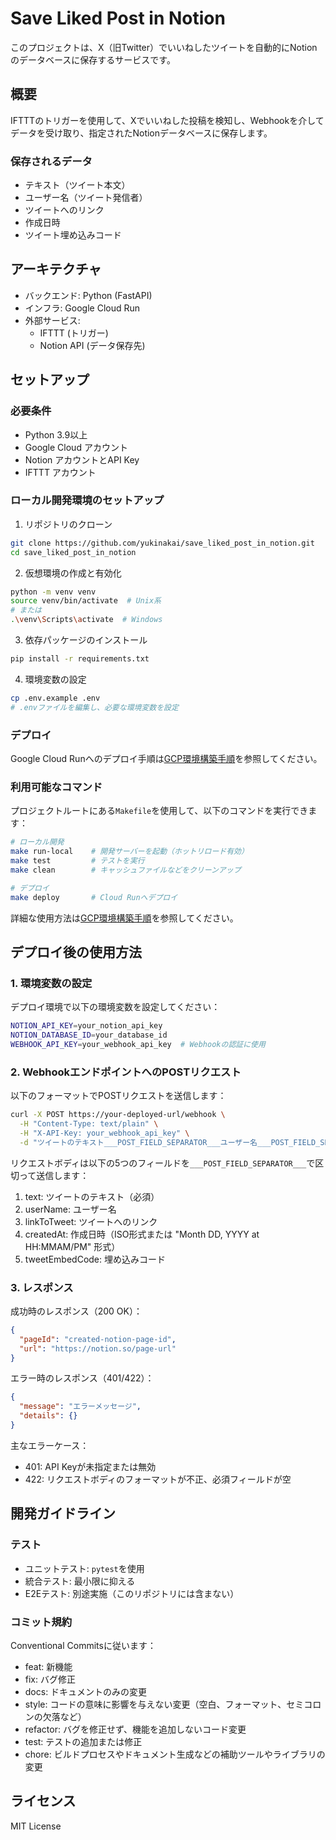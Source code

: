 # Save Liked Post in Notion

このプロジェクトは、X（旧Twitter）でいいねしたツイートを自動的にNotionのデータベースに保存するサービスです。

## 概要

IFTTTのトリガーを使用して、Xでいいねした投稿を検知し、Webhookを介してデータを受け取り、指定されたNotionデータベースに保存します。

### 保存されるデータ

- テキスト（ツイート本文）
- ユーザー名（ツイート発信者）
- ツイートへのリンク
- 作成日時
- ツイート埋め込みコード

## アーキテクチャ

- バックエンド: Python (FastAPI)
- インフラ: Google Cloud Run
- 外部サービス:
  - IFTTT (トリガー)
  - Notion API (データ保存先)

## セットアップ

### 必要条件

- Python 3.9以上
- Google Cloud アカウント
- Notion アカウントとAPI Key
- IFTTT アカウント

### ローカル開発環境のセットアップ

1. リポジトリのクローン
```bash
git clone https://github.com/yukinakai/save_liked_post_in_notion.git
cd save_liked_post_in_notion
```

2. 仮想環境の作成と有効化
```bash
python -m venv venv
source venv/bin/activate  # Unix系
# または
.\venv\Scripts\activate  # Windows
```

3. 依存パッケージのインストール
```bash
pip install -r requirements.txt
```

4. 環境変数の設定
```bash
cp .env.example .env
# .envファイルを編集し、必要な環境変数を設定
```

### デプロイ

Google Cloud Runへのデプロイ手順は[GCP環境構築手順](docs/gcp-setup.md)を参照してください。

### 利用可能なコマンド

プロジェクトルートにある`Makefile`を使用して、以下のコマンドを実行できます：

```bash
# ローカル開発
make run-local    # 開発サーバーを起動（ホットリロード有効）
make test         # テストを実行
make clean        # キャッシュファイルなどをクリーンアップ

# デプロイ
make deploy       # Cloud Runへデプロイ
```

詳細な使用方法は[GCP環境構築手順](docs/gcp-setup.md)を参照してください。

## デプロイ後の使用方法

### 1. 環境変数の設定

デプロイ環境で以下の環境変数を設定してください：

```bash
NOTION_API_KEY=your_notion_api_key
NOTION_DATABASE_ID=your_database_id
WEBHOOK_API_KEY=your_webhook_api_key  # Webhookの認証に使用
```

### 2. WebhookエンドポイントへのPOSTリクエスト

以下のフォーマットでPOSTリクエストを送信します：

```bash
curl -X POST https://your-deployed-url/webhook \
  -H "Content-Type: text/plain" \
  -H "X-API-Key: your_webhook_api_key" \
  -d "ツイートのテキスト___POST_FIELD_SEPARATOR___ユーザー名___POST_FIELD_SEPARATOR___https://twitter.com/user/status/123___POST_FIELD_SEPARATOR___2025-02-11T13:35:49Z___POST_FIELD_SEPARATOR___<blockquote>埋め込みコード</blockquote>"
```

リクエストボディは以下の5つのフィールドを`___POST_FIELD_SEPARATOR___`で区切って送信します：

1. text: ツイートのテキスト（必須）
2. userName: ユーザー名
3. linkToTweet: ツイートへのリンク
4. createdAt: 作成日時（ISO形式または "Month DD, YYYY at HH:MMAM/PM" 形式）
5. tweetEmbedCode: 埋め込みコード

### 3. レスポンス

成功時のレスポンス（200 OK）：
```json
{
  "pageId": "created-notion-page-id",
  "url": "https://notion.so/page-url"
}
```

エラー時のレスポンス（401/422）：
```json
{
  "message": "エラーメッセージ",
  "details": {}
}
```

主なエラーケース：
- 401: API Keyが未指定または無効
- 422: リクエストボディのフォーマットが不正、必須フィールドが空

## 開発ガイドライン

### テスト

- ユニットテスト: `pytest`を使用
- 統合テスト: 最小限に抑える
- E2Eテスト: 別途実施（このリポジトリには含まない）

### コミット規約

Conventional Commitsに従います：

- feat: 新機能
- fix: バグ修正
- docs: ドキュメントのみの変更
- style: コードの意味に影響を与えない変更（空白、フォーマット、セミコロンの欠落など）
- refactor: バグを修正せず、機能を追加しないコード変更
- test: テストの追加または修正
- chore: ビルドプロセスやドキュメント生成などの補助ツールやライブラリの変更

## ライセンス

MIT License
